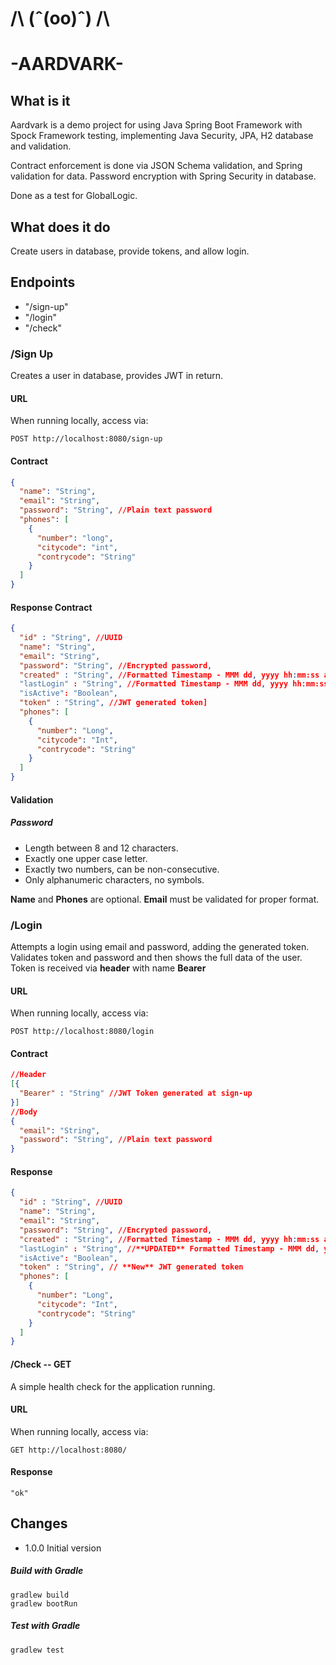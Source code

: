 # 		/\ (ˆ(oo)ˆ) /\
# -AARDVARK-

## What is it
Aardvark is a demo project for using Java Spring Boot Framework with Spock Framework testing, implementing Java Security, JPA, H2 database and
validation.

Contract enforcement is done via JSON Schema validation, and Spring validation for data.
Password encryption with Spring Security in database.

Done as a test for GlobalLogic.

## What does it do

Create users in database, provide tokens, and allow login.

## Endpoints

* "/sign-up"
* "/login"
* "/check"

###  /Sign Up
Creates a user in database, provides JWT in return.

#### URL
When running locally, access via:
```http request
POST http://localhost:8080/sign-up
```

#### Contract
```json lines
{
  "name": "String",
  "email": "String",
  "password": "String", //Plain text password
  "phones": [
    {
      "number": "long",
      "citycode": "int",
      "contrycode": "String"
    }
  ]
}
```

#### Response Contract
```json lines
{
  "id" : "String", //UUID
  "name": "String",
  "email": "String",
  "password": "String", //Encrypted password,
  "created" : "String", //Formatted Timestamp - MMM dd, yyyy hh:mm:ss a
  "lastLogin" : "String", //Formatted Timestamp - MMM dd, yyyy hh:mm:ss a]
  "isActive": "Boolean",
  "token" : "String", //JWT generated token]
  "phones": [
    {
      "number": "Long",
      "citycode": "Int",
      "contrycode": "String"
    }
  ]
}
```

#### Validation
##### Password 
 - Length between 8 and 12 characters.
 - Exactly one upper case letter.
 - Exactly two numbers, can be non-consecutive.
 - Only alphanumeric characters, no symbols.

**Name** and **Phones** are optional.
**Email** must be validated for proper format.

### /Login
Attempts a login using email and password, adding the generated token.
Validates token and password and then shows the full data of the user.
Token is received via **header** with name **Bearer**

#### URL
When running locally, access via:
```http request
POST http://localhost:8080/login
```

#### Contract
```json lines
//Header 
[{
  "Bearer" : "String" //JWT Token generated at sign-up
}]
//Body
{
  "email": "String",
  "password": "String", //Plain text password
}
```

#### Response
```json lines
{
  "id" : "String", //UUID
  "name": "String",
  "email": "String",
  "password": "String", //Encrypted password,
  "created" : "String", //Formatted Timestamp - MMM dd, yyyy hh:mm:ss a
  "lastLogin" : "String", //**UPDATED** Formatted Timestamp - MMM dd, yyyy hh:mm:ss a]
  "isActive": "Boolean",
  "token" : "String", // **New** JWT generated token
  "phones": [
    {
      "number": "Long",
      "citycode": "Int",
      "contrycode": "String"
    }
  ]
}
```

#### /Check -- GET

A simple health check for the application running.

#### URL
When running locally, access via:
```http request
GET http://localhost:8080/
```
#### Response
```text
"ok"
```

## Changes

* 1.0.0 Initial version

##### Build with Gradle
```shell
gradlew build
gradlew bootRun
```
##### Test with Gradle
```shell
gradlew test
```

